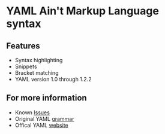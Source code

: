 # YAML Ain't Markup Language syntax

## Features

- Syntax highlighting
- Snippets
- Bracket matching
- YAML version 1.0 through 1.2.2


## For more information

- Known [Issues](https://github.com/RedCMD/YAML-Syntax-Highlighter/issues/1)
- Original YAML [grammar](https://github.com/textmate/yaml.tmbundle)
- Offical YAML [website](https://yaml.org/)